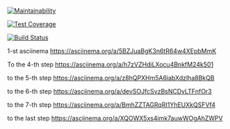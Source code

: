 [![Maintainability](https://api.codeclimate.com/v1/badges/c287e2765f3f3ba0eef5/maintainability)](https://codeclimate.com/github/ShafigullinIK/python-project-lvl1/maintainability)

[![Test Coverage](https://api.codeclimate.com/v1/badges/c287e2765f3f3ba0eef5/test_coverage)](https://codeclimate.com/github/ShafigullinIK/python-project-lvl1/test_coverage)

[![Build Status](https://travis-ci.org/ShafigullinIK/python-project-lvl1.svg?branch=master)](https://travis-ci.org/ShafigullinIK/python-project-lvl1)

1-st asciinema
https://asciinema.org/a/5BZJuaBgK3n6tR64w4XEpbMmK

To the 4-th step
https://asciinema.org/a/h7zVZHdiLXocu4BnkfM24k501

to the 5-th step
https://asciinema.org/a/z8hQPXHm5A6iabXdzlha8BkQB

to the 6-th step
https://asciinema.org/a/devSOJfcSvzBsNCDvLTFnfOr3

to the 7-th step
https://asciinema.org/a/BmhZZTAGRqRI1YhEUXkQSFVf4

to the last step
https://asciinema.org/a/XQOWX5xs4imk7auwWOgAhZWPV
